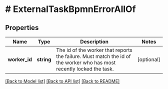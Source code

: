 # # ExternalTaskBpmnErrorAllOf

## Properties

Name | Type | Description | Notes
------------ | ------------- | ------------- | -------------
**worker_id** | **string** | The id of the worker that reports the failure. Must match the id of the worker who has most recently locked the task. | [optional] 

[[Back to Model list]](../../README.md#documentation-for-models) [[Back to API list]](../../README.md#documentation-for-api-endpoints) [[Back to README]](../../README.md)



